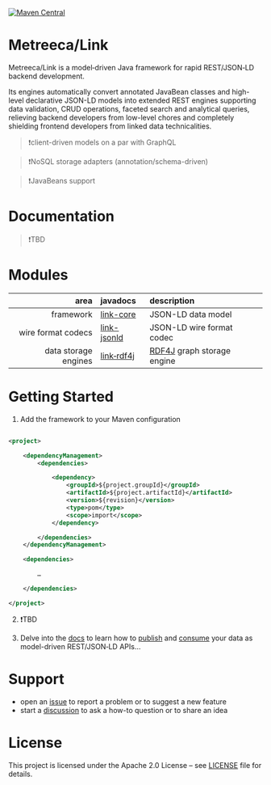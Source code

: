 [![Maven Central](https://img.shields.io/maven-central/v/com.metreeca/link.svg)](https://central.sonatype.com/artifact/com.metreeca/link/0.52.0/versions)

# Metreeca/Link

Metreeca/Link is a model‑driven Java framework for rapid REST/JSON‑LD backend development.

Its engines automatically convert annotated JavaBean classes and high-level declarative JSON-LD models into extended REST
engines supporting data validation, CRUD operations, faceted search and analytical queries, relieving backend developers
from low-level chores and completely shielding frontend developers from linked data technicalities.

> ❗client-driven models on a par with GraphQL

> ❗️NoSQL storage adapters (annotation/schema-driven)

> ❗️JavaBeans support

# Documentation

> ❗️TBD

# Modules

|                 area | javadocs                                                       | description                                     |
|---------------------:|:---------------------------------------------------------------|:------------------------------------------------|
|            framework | [link-core](https://javadoc.io/doc/com.metreeca/link-core)     | JSON-LD data model                              |
|   wire format codecs | [link-jsonld](https://javadoc.io/doc/com.metreeca/link-jsonld) | JSON-LD wire format codec                       |
| data storage engines | [link‑rdf4j](https://javadoc.io/doc/com.metreeca/link-rdf4j)   | [RDF4J](https://rdf4j.org) graph storage engine |

# Getting Started

1. Add the framework to your Maven configuration

```xml 

<project>

    <dependencyManagement>
        <dependencies>

            <dependency>
                <groupId>${project.groupId}</groupId>
                <artifactId>${project.artifactId}</artifactId>
                <version>${revision}</version>
                <type>pom</type>
                <scope>import</scope>
            </dependency>

        </dependencies>
    </dependencyManagement>

    <dependencies>

        …

    </dependencies>

</project>
```

2. ❗️TBD

4. Delve into the [docs](https://metreeca.github.io/link/) to learn how
   to [publish](http://metreeca.github.io/link/tutorials/publishing-jsonld-apis)
   and [consume](https://metreeca.github.io/link/tutorials/consuming-jsonld-apis) your data as model-driven REST/JSON‑LD
   APIs…

# Support

- open an [issue](https://github.com/metreeca/link/issues) to report a problem or to suggest a new feature
- start a [discussion](https://github.com/metreeca/link/discussions) to ask a how-to question or to share an idea

# License

This project is licensed under the Apache 2.0 License – see [LICENSE](https://github.com/metreeca/link/blob/main/LICENSE)
file for details.


